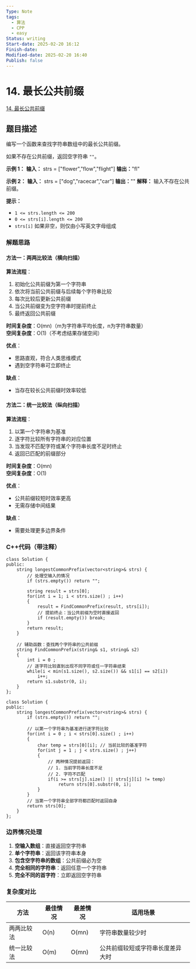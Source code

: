 ```yaml
---
Type: Note
tags:
  - 算法
  - CPP
  - easy
Status: writing
Start-date: 2025-02-20 16:12
Finish-date: 
Modified-date: 2025-02-20 16:40
Publish: false
---
```



# 14. 最长公共前缀
[14. 最长公共前缀](https://leetcode.cn/problems/longest-common-prefix/)

## 题目描述
编写一个函数来查找字符串数组中的最长公共前缀。

如果不存在公共前缀，返回空字符串 `""`。

**示例 1：**
**输入：** strs = ["flower","flow","flight"]
**输出：**"fl"

**示例 2：**
**输入：** strs = ["dog","racecar","car"]
**输出：**""
**解释：** 输入不存在公共前缀。

**提示：**
- `1 <= strs.length <= 200`
- `0 <= strs[i].length <= 200`
- `strs[i]` 如果非空，则仅由小写英文字母组成



### 解题思路

#### 方法一：两两比较法（横向扫描）
**算法流程**：
1. 初始化公共前缀为第一个字符串
2. 依次将当前公共前缀与后续每个字符串比较
3. 每次比较后更新公共前缀
4. 当公共前缀变为空字符串时提前终止
5. 最终返回公共前缀

**时间复杂度**：O(mn)（m为字符串平均长度，n为字符串数量）  
**空间复杂度**：O(1)（不考虑结果存储空间）

**优点**：  
- 思路直观，符合人类思维模式
- 遇到空字符串可立即终止

**缺点**：  
- 当存在较长公共前缀时效率较低

#### 方法二：统一比较法（纵向扫描）
**算法流程**：
1. 以第一个字符串为基准
2. 逐字符比较所有字符串的对应位置
3. 当发现不匹配字符或某个字符串长度不足时终止
4. 返回已匹配的前缀部分

**时间复杂度**：O(mn)  
**空间复杂度**：O(1)

**优点**：  
- 公共前缀较短时效率更高
- 无需存储中间结果

**缺点**：  
- 需要处理更多边界条件

### C++代码（带注释）

```cpp:两两比较法
class Solution {
public:
    string longestCommonPrefix(vector<string>& strs) {
        // 处理空输入的情况
        if (strs.empty()) return "";
        
        string result = strs[0];
        for(int i = 1; i < strs.size() ; i++)
        {
            result = FindCommonPrefix(result, strs[i]);
            // 提前终止：当公共前缀为空时直接返回
            if (result.empty()) break;
        }
        return result;
    }

    // 辅助函数：查找两个字符串的公共前缀
    string FindCommonPrefix(string& s1, string& s2)
    {
        int i = 0 ;
        // 逐字符比较直到出现不同字符或任一字符串结束
        while(i < min(s1.size(), s2.size()) && s1[i] == s2[i]) 
            i++;
        return s1.substr(0, i);
    }
};
```

```cpp:统一比较法
class Solution {
public:
    string longestCommonPrefix(vector<string>& strs) {
        if (strs.empty()) return "";
        
        // 以第一个字符串为基准进行逐字符比较
        for(int i = 0 ; i < strs[0].size() ; i++)
        {
            char temp = strs[0][i]; // 当前比较的基准字符
            for(int j = 1 ; j < strs.size() ; j++)
            {
                // 两种情况提前返回：
                // 1. 当前字符串长度不足
                // 2. 字符不匹配
                if(i >= strs[j].size() || strs[j][i] != temp)
                    return strs[0].substr(0, i);
            }
        }
        // 当第一个字符串全部字符都匹配时返回自身
        return strs[0];
    }
};
```

### 边界情况处理
1. **空输入数组**：直接返回空字符串
2. **单个字符串**：返回该字符串本身
3. **包含空字符串的数组**：公共前缀必为空
4. **完全相同的字符串**：返回任意一个字符串
5. **完全不同的首字符**：立即返回空字符串

### 复杂度对比
| 方法         | 最佳情况       | 最差情况       | 适用场景               |
|------------|------------|------------|--------------------|
| 两两比较法     | O(n)       | O(mn)      | 字符串数量较少时          |
| 统一比较法     | O(m)       | O(mn)      | 公共前缀较短或字符串长度差异大时 |
